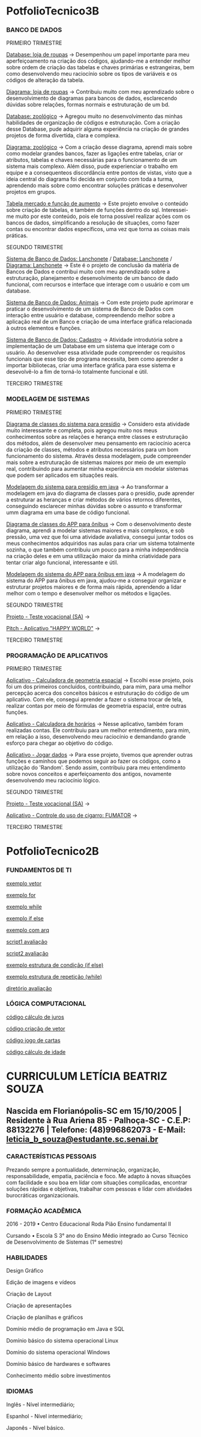 # PotfolioTecnico3B

### **BANCO DE DADOS**


PRIMEIRO TRIMESTRE

[Database: loja de roupas](BancoDeDados/DatabaseLojaRoupas.sql) -> Desempenhou um papel importante para meu aperfeiçoamento na criação dos códigos, ajudando-me a entender melhor sobre ordem de criação das tabelas e chaves primárias e estrangeiras, bem como desenvolvendo meu raciocínio sobre os tipos de variáveis e os códigos de alteração da tabela. 

[Diagrama: loja de roupas](BancoDeDados/DiagramaLojaRoupas.png) -> Contribuiu muito com meu aprendizado sobre o desenvolvimento de diagramas para bancos de dados, esclarecendo dúvidas sobre relações, formas normais e estruturação de um bd.

[Database: zoológico](BancoDeDados/DatabaseZoologico.sql) -> Agregou muito no desenvolvimento das minhas habilidades de organização de códigos e estruturação. Com a criação desse Database, pude adquirir alguma experiência na criação de grandes projetos de forma divertida, clara e complexa.

[Diagrama: zoológico](BancoDeDados/DiagramaZoologico.png) -> Com a criação desse diagrama, aprendi mais sobre como modelar grandes bancos, fazer as ligações entre tabelas, criar or atributos, tabelas e chaves necessárias para o funcionamento de um sistema mais complexo. Além disso, pude experienciar o trabalho em equipe e a consequenteos discordância entre pontos de vistas, visto que a ideia central do diagrama foi decida em conjunto com toda a turma, aprendendo mais sobre como encontrar soluções práticas e desenvolver projetos em grupos.

[Tabela mercado e função de aumento](BancoDeDados/FuncaoTabelaMercado.sql) -> Este projeto envolve o conteúdo sobre criação de tabelas, e também de funções dentro do sql. Interessei-me muito por este conteúdo, pois ele torna possível realizar ações com os bancos de dados, simplificando a resolução de situações, como fazer contas ou encontrar dados específicos, uma vez que torna as coisas mais práticas.


SEGUNDO TRIMESTRE

[Sistema de Banco de Dados: Lanchonete](BancoDeDados/lanchonete.zip) / [Database: Lanchonete](BancoDeDados/lanchonete.sql) / [Diagrama: Lanchonete](BancoDeDados/lanchonete.png) ->  Este é o projeto de conclusão da matéria de Bancos de Dados e contribui muito com meu aprendizado sobre a estruturação, planejamento e desenvolvimento de um banco de dado funcional, com recursos e interface que interage com o usuário e com um database.

[Sistema de Banco de Dados: Animais](BancoDeDados/pets.zip) -> Com este projeto pude aprimorar e praticar o desenvolvimento de um sistema de Banco de Dados com interação entre usuário e database, compreendendo melhor sobre a aplicação real de um Banco e criação de uma interface gráfica relacionada à outros elementos e funções.

[Sistema de Banco de Dados: Cadastro](BancoDeDados/Cadastro.zip) -> Atividade introdutória sobre a implementação de um Database em um sistema que interage com o usuário. Ao desenvolver essa atividade pude compreender os requisitos funcionais que esse tipo de programa necessita, bem como aprender a importar bibliotecas, criar uma interface gráfica para esse sistema e desevolvê-lo a fim de torná-lo totalmente funcional e útil.


TERCEIRO TRIMESTRE


### **MODELAGEM DE SISTEMAS**


PRIMEIRO TRIMESTRE

[Diagrama de classes do sistema para presídio](ModelagemDeSistemas/DiagramaClassesPresidio.png) -> Considero esta atividade muito interessante e completa, pois agregou muito nos meus conhecimentos sobre as relações e herança entre classes e estruturação dos métodos, além de desenvolver meu pensamento em raciocínio acerca da criação de classes, métodos e atributos necessários para um bom funcionamento do sistema. Através dessa modelagem, pude compreender mais sobre a estruturação de sistemas maiores por meio de um exemplo real, contribuindo para aumentar minha experiência em modelar sistemas que podem ser aplicados em situações reais.

[Modelagem do sistema para presídio em java](https://replit.com/@let1ci4b/Presidio#Funcionario.java) -> Ao transformar a modelagem em java do diagrama de classes para o presídio, pude aprender a estruturar as heranças e criar métodos de vários retornos diferentes, conseguindo esclarecer minhas dúvidas sobre o assunto e transformar umm diagrama em uma base de código funcional.

[Diagrama de classes do APP para ônibus](ModelagemDeSistemas/DiagramaClassesAppOnibus.png) -> Com o desenvolvimento deste diagrama, aprendi a modelar sistemas maiores e mais complexos, e sob pressão, uma vez que foi uma atividade avaliativa, consegui juntar todos os meus conhecimentos adquiridos nas aulas para criar um sistema totalmente sozinha, o que também contribuiu um pouco para a minha independência na criação deles e em uma utilização maior da minha criatividade para tentar criar algo funcional, interessante e útil.

[Modelagem do sistema do APP para ônibus em java](https://replit.com/@let1ci4b/AppOnibus#App.java) -> A modelagem do sistema do APP para ônibus em java, ajudou-me a conseguir organizar e estruturar projetos maiores e de forma  mais rápida, aprendendo a lidar melhor com o tempo e desenvolver melhor os métodos e ligações.


SEGUNDO TRIMESTRE

[Projeto - Teste vocacional (SA)](ModelagemDeSistemas/Animal_Teste_.zip) -> 

[Pitch - Aplicativo "HAPPY WORLD"](https://drive.google.com/file/d/1KDgzCj2bxldqLJerVBjRu2uPslVeZkGT/view?usp=sharing) -> 


TERCEIRO TRIMESTRE


### **PROGRAMAÇÃO DE APLICATIVOS**


PRIMEIRO TRIMESTRE

[Aplicativo - Calculadora de geometria espacial](ProgramacaoDeAplicativo/AppGeometriaEspacial.7z) -> Escolhi esse projeto, pois foi um dos primeiros concluídos, contribuindo, para mim, para uma melhor percepção acerca dos conceitos básicos e estruturação do código de um aplicativo. Com ele, consegui aprender a fazer o sistema trocar de tela, realizar contas por meio de fórmulas de geometria espacial, entre outras funções. 

[Aplicativo - Calculadora de horários](ProgramacaoDeAplicativo/AppCalculadoraHorarios.zip) -> Nesse aplicativo, também foram realizadas contas. Ele contribuiu para um melhor entendimento, para mim, em relação a isso, desenvolvendo meu raciocínio e demandando grande esforço para chegar ao objetivo do código. 

[Aplicativo - Jogar dados](ProgramacaoDeAplicativo/AppJogarDados.7z) -> Para esse projeto, tivemos que aprender outras funções e caminhos que podemos seguir ao fazer os códigos, como a utilização do 'Random'. Sendo assim, contribuiu para meu entendimento sobre novos conceitos e aperfeiçoamento dos antigos, novamente desenvolvendo meu raciocínio lógico.


SEGUNDO TRIMESTRE

[Projeto - Teste vocacional (SA)](ProgramacaoDeAplicativo/Animal_Teste_.zip) -> 

[Aplicativo - Controle do uso de cigarro: FUMATOR](ProgramacaoDeAplicativo/Teste_Fumator.zip) -> 


TERCEIRO TRIMESTRE

# PotfolioTecnico2B

### **FUNDAMENTOS DE TI**

[exemplo vetor](FundamentosTI/exemplos/vetor3.sh)

[exemplo for](FundamentosTI/exemplos/script7.sh)

[exemplo while](FundamentosTI/exemplos/script4.sh)

[exemplo if else](FundamentosTI/exemplos/script2.sh)

[exemplo com arq](FundamentosTI/exemplos/newscript3.sh)

[script1 avaliação](FundamentosTI/exemplos/script1av.sh)

[script2 avaliação](FundamentosTI/exemplos/script2av.sh)

[exemplo estrutura de condição (if else)](FundamentosTI/exemplos/scriptrevisao1.sh)

[exemplo estrutura de repetição (while)](FundamentosTI/exemplos/scriptrevisao2.sh)

[diretório avaliação](FundamentosTI/avaliacao-pratica)

### **LÓGICA COMPUTACIONAL**

[código cálculo de juros](LogicaComputacional/exemplos/ex1.java)

[código criação de vetor](LogicaComputacional/exemplos/ex2.java)

[código jogo de cartas](LogicaComputacional/exemplos/ex3.java)

[código cálculo de idade](LogicaComputacional/exemplos/ex4.java)

# CURRICULUM LETÍCIA BEATRIZ SOUZA
## Nascida em Florianópolis-SC em 15/10/2005 | Residente à Rua Ariena 85 - Palhoça-SC - C.E.P: 88132276 | Telefone: (48)996862073 - E-Mail: leticia_b_souza@estudante.sc.senai.br 

### CARACTERÍSTICAS PESSOAIS

Prezando sempre a pontualidade, determinação, organização, responsabilidade, empatia, paciência e foco. Me adapto à novas situações com facilidade e sou boa em lídar com situações complicadas, encontrar soluções rápidas e objetivas, trabalhar com pessoas e lídar com atividades burocráticas organizacionais. 

### FORMAÇÃO ACADÊMICA

2016 - 2019 • Centro Educacional Roda Pião Ensino fundamental II 

Cursando • Escola S
3° ano do Ensino Médio integrado ao Curso Técnico de Desenvolvimento de Sistemas (1° semestre)

### HABILIDADES

Design Gráfico

Edição de imagens e vídeos

Criação de Layout

Criação de apresentações

Criação de planilhas e gráficos 

Domínio médio de programação em Java e SQL

Domínio básico do sistema operacional Linux

Domínio do sistema operacional Windows

Domínio básico de hardwares e softwares

Conhecimento médio sobre investimentos

### IDIOMAS
Inglês - Nível intermediário;

Espanhol - Nível intermediário;

Japonês - Nível básico.
